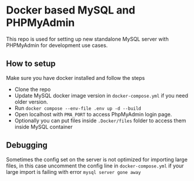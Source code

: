 # Docker based MySQL and PHPMyAdmin

This repo is used for setting up new standalone MySQL server with PHPMyAdmin for development use cases.

## How to setup

Make sure you have docker installed and follow the steps

- Clone the repo
- Update MySQL docker image version in `docker-compose.yml` if you need older version.
- Run `docker compose --env-file .env up -d --build`
- Open localhost with `PMA_PORT` to access PhpMyAdmin login page.
- Optionally you can put files inside `.Docker/files` folder to access them inside MySQL container

## Debugging
Sometimes the config set on the server is not optimized for importing large files, in this case uncomment the config line in `docker-compose.yml` if your large import is failing with error `mysql server gone away`
